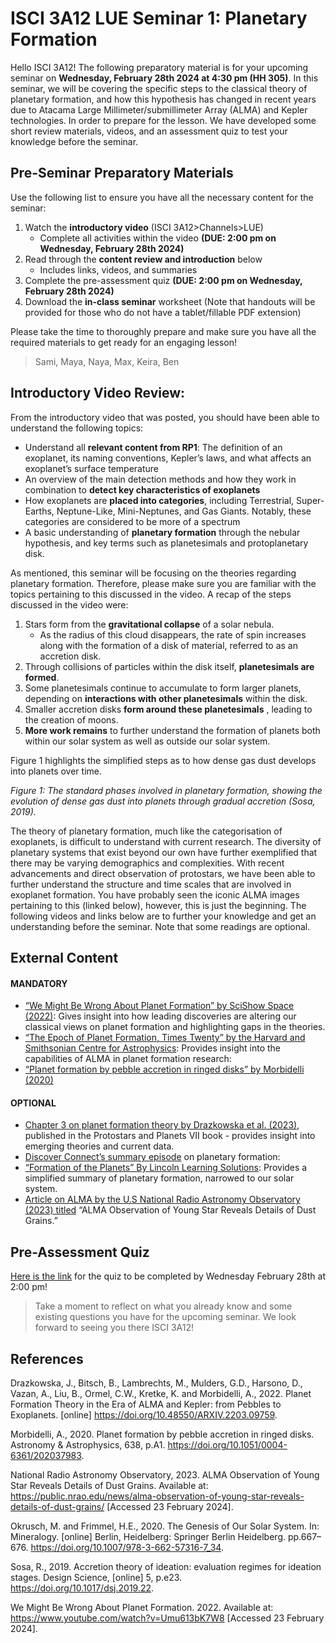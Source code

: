 # ISCI 3A12 LUE Seminar 1: Planetary Formation

Hello ISCI 3A12! The following preparatory material is for your upcoming seminar on **Wednesday, February 28th 2024 at 4:30 pm (HH 305)**. In this seminar, we will be covering the specific steps to the classical theory of planetary formation, and how this hypothesis has changed in recent years due to Atacama Large Millimeter/submillimeter Array (ALMA) and Kepler technologies. In order to prepare for the lesson. We have developed some short review materials, videos, and an assessment quiz to test your knowledge before the seminar. 

## Pre-Seminar Preparatory Materials
Use the following list to ensure you have all the necessary content for the seminar:
1. Watch the **introductory video** (ISCI 3A12>Channels>LUE)
      - Complete all activities within the video **(DUE: 2:00 pm on Wednesday, February 28th 2024)**
2. Read through the **content review and introduction** below
   - Includes links, videos, and summaries
3. Complete the pre-assessment quiz **(DUE: 2:00 pm on Wednesday, February 28th 2024)**
4. Download the **in-class seminar** worksheet (Note that handouts will be provided for those who do not have a tablet/fillable PDF extension)

Please take the time to thoroughly prepare and make sure you have all the required materials to get ready for an engaging lesson! <p>
> Sami, Maya, Naya, Max, Keira, Ben 

## Introductory Video Review:

From the introductory video that was posted, you should have been able to understand the following topics:
- Understand all **relevant content from RP1**: The definition of an exoplanet, its naming conventions, Kepler’s laws, and what affects an exoplanet’s surface temperature
- An overview of the main detection methods and how they work in combination to **detect key characteristics of exoplanets**
- How exoplanets are **placed into categories**, including Terrestrial, Super-Earths, Neptune-Like, Mini-Neptunes, and Gas Giants. Notably, these categories are considered to be more of a spectrum
- A basic understanding of **planetary formation** through the nebular hypothesis, and key terms such as planetesimals and protoplanetary disk. 

As mentioned, this seminar will be focusing on the theories regarding planetary formation. Therefore, please make sure you are familiar with the topics pertaining to this discussed in the video. A recap of the steps discussed in the video were:

1. Stars form from the **gravitational collapse**  of a solar nebula.
    - As the radius of this cloud disappears, the rate of spin increases along with the formation of a disk of material, referred to as an accretion disk.
2. Through collisions of particles within the disk itself, **planetesimals are formed**.
3. Some planetesimals continue to accumulate to form larger planets, depending on **interactions with other planetesimals** within the disk.
4. Smaller accretion disks **form around these planetesimals** , leading to the creation of moons.
5. **More work remains** to further understand the formation of planets both within our solar system as well as outside our solar system.

Figure 1 highlights the simplified steps as to how dense gas dust develops into planets over time.


*Figure 1: The standard phases involved in planetary formation, showing the evolution of dense gas dust into planets through gradual accretion (Sosa, 2019).*

The theory of planetary formation, much like the categorisation of exoplanets, is difficult to understand with current research. The diversity of planetary systems that exist beyond our own have further exemplified that there may be varying demographics and complexities. With recent advancements and direct observation of protostars, we have been able to further understand the structure and time scales that are involved in exoplanet formation. You have probably seen the iconic ALMA images pertaining to this (linked below), however, this is just the beginning. The following videos and links below are to further your knowledge and get an understanding before the seminar. Note that some readings are optional.


## External Content
#### MANDATORY
- [“We Might Be Wrong About Planet Formation” by SciShow Space (2022)](https://www.youtube.com/watch?v=Umu613bK7W8&ab_channel=SciShowSpace): Gives insight into how leading discoveries are altering our classical views on planet formation and highlighting gaps in the theories. 
- [“The Epoch of Planet Formation, Times Twenty” by the Harvard and Smithsonian Centre for Astrophysics](https://cfa.harvard.edu/news/epoch-planet-formation-times-twenty): Provides insight into the capabilities of ALMA in planet formation research: 
- [“Planet formation by pebble accretion in ringed disks” by Morbidelli (2020)](https://doi.org/10.1051/0004-6361/202037983 )
#### OPTIONAL
- [Chapter 3 on planet formation theory by Drazkowska et al. (2023)](https://doi.org/10.48550/arXiv.2203.09759), published in the Protostars and Planets VII book - provides insight into emerging theories and current data. 
- [Discover Connect’s summary episode](https://youtu.be/dszw4ewPDfA?si=lethHMcML8zzRLtB) on planetary formation:
- [“Formation of the Planets” By Lincoln Learning Solutions](https://www.youtube.com/watch?v=sCkhEu3lYNc&ab_channel=LincolnLearningSolutions): Provides a simplified summary of planetary formation, narrowed to our solar system. 
- [Article on ALMA by the U.S National Radio Astronomy Observatory (2023) titled](https://public.nrao.edu/news/alma-observation-of-young-star-reveals-details-of-dust-grains/
) “ALMA Observation of Young Star Reveals Details of Dust Grains.”

## Pre-Assessment Quiz
[Here is the link](https://forms.office.com/r/6Fk2kpZQrD ) for the quiz to be completed by Wednesday February 28th at 2:00 pm!

> Take a moment to reflect on what you already know and some existing questions you have for the upcoming seminar. We look forward to seeing you there ISCI 3A12!

## References

Drazkowska, J., Bitsch, B., Lambrechts, M., Mulders, G.D., Harsono, D., Vazan, A., Liu, B., Ormel, C.W., Kretke, K. and Morbidelli, A., 2022. Planet Formation Theory in the Era of ALMA and Kepler: from Pebbles to Exoplanets. [online] https://doi.org/10.48550/ARXIV.2203.09759. <p>
Morbidelli, A., 2020. Planet formation by pebble accretion in ringed disks. Astronomy & Astrophysics, 638, p.A1. https://doi.org/10.1051/0004-6361/202037983.  <p>
National Radio Astronomy Observatory, 2023. ALMA Observation of Young Star Reveals Details of Dust Grains. Available at: <https://public.nrao.edu/news/alma-observation-of-young-star-reveals-details-of-dust-grains/> [Accessed 23 February 2024].  <p>
Okrusch, M. and Frimmel, H.E., 2020. The Genesis of Our Solar System. In: Mineralogy. [online] Berlin, Heidelberg: Springer Berlin Heidelberg. pp.667–676. https://doi.org/10.1007/978-3-662-57316-7_34.  <p>
Sosa, R., 2019. Accretion theory of ideation: evaluation regimes for ideation stages. Design Science, [online] 5, p.e23. https://doi.org/10.1017/dsj.2019.22. <p>
We Might Be Wrong About Planet Formation. 2022. Available at: <https://www.youtube.com/watch?v=Umu613bK7W8> [Accessed 23 February 2024]. <p>
